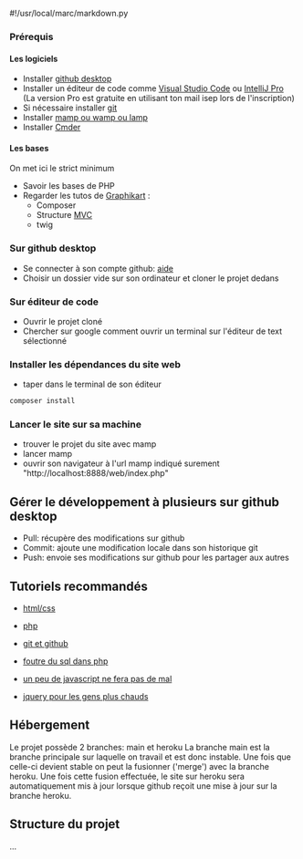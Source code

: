 #!/usr/local/marc/markdown.py

### Prérequis

#### Les logiciels
 * Installer [github desktop](https://desktop.github.com/)  
 * Installer un éditeur de code comme [Visual Studio Code](https://code.visualstudio.com/) ou [IntelliJ Pro](https://www.jetbrains.com/fr-fr/idea/download/) (La version Pro est gratuite en utilisant ton mail isep lors de l'inscription)
 * Si nécessaire installer [git](https://git-scm.com/download/)  
 * Installer [mamp ou wamp ou lamp](https://www.mamp.info/en/windows/)  
 * Installer [Cmder](https://cmder.net/) 

#### Les bases
  On met ici le strict minimum
  * Savoir les bases de PHP
 * Regarder les tutos de [Graphikart](https://www.youtube.com/c/grafikart/playlists) :
	 * Composer
	 * Structure [MVC](https://www.youtube.com/watch?v=a3NZtp3FJEE&feature=emb_logo)
	 * twig
  
### Sur github desktop  
* Se connecter à son compte github: [ aide ]( https://docs.github.com/en/free-pro-team@latest/desktop/installing-and-configuring-github-desktop/setting-up-github-desktop)  
* Choisir un dossier vide sur son ordinateur et cloner le projet dedans  
  
### Sur éditeur de code  
* Ouvrir le projet cloné  
* Chercher sur google comment ouvrir un terminal sur l'éditeur de text sélectionné  
  
### Installer les dépendances du site web  
* taper dans le terminal de son éditeur  
```bash  
composer install  
```  

### Lancer le site sur sa machine  
* trouver le projet du site avec mamp  
* lancer mamp  
* ouvrir son navigateur à l'url mamp indiqué surement "http://localhost:8888/web/index.php"  

## Gérer le développement à plusieurs sur github desktop  
* Pull: récupère des modifications sur github  
* Commit: ajoute une modification locale dans son historique git  
* Push: envoie ses modifications sur github pour les partager aux autres  
 
## Tutoriels recommandés  
* [html/css](https://openclassrooms.com/fr/courses/1603881-apprenez-a-creer-votre-site-web-avec-html5-et-css3)  
* [php](https://openclassrooms.com/fr/courses/918836-concevez-votre-site-web-avec-php-et-mysql)  
* [git et github](https://openclassrooms.com/fr/courses/5641721-utilisez-git-et-github-pour-vos-projets-de-developpement)  
  
* [foutre du sql dans php](https://openclassrooms.com/fr/courses/918836-concevez-votre-site-web-avec-php-et-mysql)  
* [un peu de javascript ne fera pas de mal](https://openclassrooms.com/fr/courses/1916641-dynamisez-vos-sites-web-avec-javascript/2725486-tp-un-formulaire-interactif)  
* [jquery pour les gens plus chauds](https://openclassrooms.com/fr/courses/1567926-un-site-web-dynamique-avec-jquery)  

## Hébergement
Le projet possède 2 branches: main et heroku
La branche main est la branche principale sur laquelle on travail et est donc instable. Une fois que celle-ci devient stable on peut la fusionner ('merge') avec la branche heroku.
Une fois cette fusion effectuée, le site sur heroku sera automatiquement mis à jour lorsque github reçoit une mise à jour sur la branche heroku.

## Structure du projet
...
